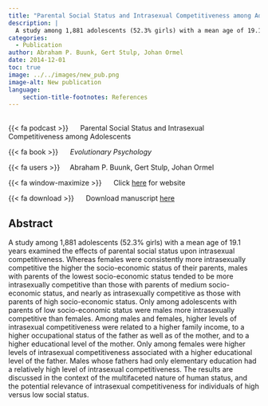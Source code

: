 ```yaml
---
title: "Parental Social Status and Intrasexual Competitiveness among Adolescents"
description: |
  A study among 1,881 adolescents (52.3% girls) with a mean age of 19.1 years examined the effects of parental social status upon intrasexual competitiveness. Whereas females were consistently more intrasexually competitive the higher the socio-economic status of their parents, males with parents of the lowest socio-economic status tended to be more intrasexually competitive than those with parents of medium socio-economic status, and nearly as intrasexually competitive as those with parents of high socio-economic status. Only among adolescents with parents of low socio-economic status were males more intrasexually competitive than females. Among males and females, higher levels of intrasexual competitiveness were related to a higher family income, to a higher occupational status of the father as well as of the mother, and to a higher educational level of the mother. Only among females were higher levels of intrasexual competitiveness associated with a higher educational level of the father. Males whose fathers had only elementary education had a relatively high level of intrasexual competitiveness. The results are discussed in the context of the multifaceted nature of human status, and the potential relevance of intrasexual competitiveness for individuals of high versus low social status. 
categories:
  - Publication
author: Abraham P. Buunk, Gert Stulp, Johan Ormel
date: 2014-12-01
toc: true
image: ../../images/new_pub.png
image-alt: New publication
language: 
    section-title-footnotes: References
---
```



<br>
{{< fa podcast >}} &nbsp;&nbsp;&nbsp;&nbsp; Parental Social Status and Intrasexual Competitiveness among Adolescents

{{< fa book >}} &nbsp;&nbsp;&nbsp;&nbsp; *Evolutionary Psychology*

{{< fa users >}} &nbsp;&nbsp;&nbsp; Abraham P. Buunk, Gert Stulp, Johan Ormel

{{< fa window-maximize >}} &nbsp;&nbsp;&nbsp;&nbsp; Click [here](http://journals.sagepub.com/doi/abs/10.1177/147470491401200511) for website

{{< fa download >}} &nbsp;&nbsp;&nbsp;&nbsp; Download manuscript [here](http://journals.sagepub.com/doi/abs/10.1177/147470491401200511)

## Abstract

A study among 1,881 adolescents (52.3% girls) with a mean age of 19.1 years examined the effects of parental social status upon intrasexual competitiveness. Whereas females were consistently more intrasexually competitive the higher the socio-economic status of their parents, males with parents of the lowest socio-economic status tended to be more intrasexually competitive than those with parents of medium socio-economic status, and nearly as intrasexually competitive as those with parents of high socio-economic status. Only among adolescents with parents of low socio-economic status were males more intrasexually competitive than females. Among males and females, higher levels of intrasexual competitiveness were related to a higher family income, to a higher occupational status of the father as well as of the mother, and to a higher educational level of the mother. Only among females were higher levels of intrasexual competitiveness associated with a higher educational level of the father. Males whose fathers had only elementary education had a relatively high level of intrasexual competitiveness. The results are discussed in the context of the multifaceted nature of human status, and the potential relevance of intrasexual competitiveness for individuals of high versus low social status.
